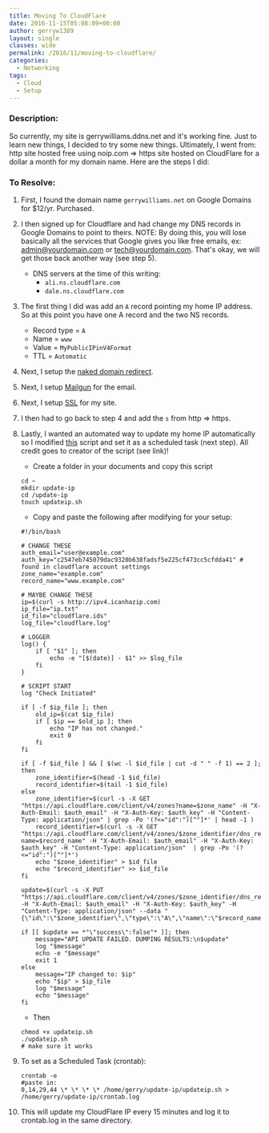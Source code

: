 ```yaml
---
title: Moving To CloudFlare
date: 2016-11-15T05:08:09+00:00
author: gerryw1389
layout: single
classes: wide
permalink: /2016/11/moving-to-cloudflare/
categories:
  - Networking
tags:
  - Cloud
  - Setup
---
```

<!--more-->

### Description:

So currently, my site is gerrywilliams.ddns.net and it's working fine. Just to learn new things, I decided to try some new things. Ultimately, I went from:  
http site hosted free using noip.com => https site hosted on CloudFlare for a dollar a month for my domain name. Here are the steps I did:

### To Resolve:

1. First, I found the domain name `gerrywilliams.net` on Google Domains for $12/yr. Purchased.

2. I then signed up for Cloudflare and had change my DNS records in Google Domains to point to theirs. NOTE: By doing this, you will lose basically all the services that Google gives you like free emails, ex: admin@yourdomain.com or tech@yourdomain.com. That's okay, we will get those back another way (see step 5).

   - DNS servers at the time of this writing:  
     - `ali.ns.cloudflare.com`
     - `dale.ns.cloudflare.com`

3. The first thing I did was add an `A` record pointing my home IP address. So at this point you have one A record and the two NS records.

   - Record type = `A`
   - Name = `www`
   - Value = `MyPublicIPinV4Format`
   - TTL = `Automatic`

4. Next, I setup the [naked domain redirect](https://automationadmin.com/2016/11/naked-domain-redirect-cloudflare/).

5. Next, I setup [Mailgun](https://automationadmin.com/2016/11/setting-up-mailgun-with-cloudflare/) for the email.

6. Next, I setup [SSL](https://automationadmin.com/2016/11/setup-ssl-using-apache-on-centos-7/) for my site.

7. I then had to go back to step 4 and add the `s` from http => https.

8. Lastly, I wanted an automated way to update my home IP automatically so I modified [this](https://gist.github.com/benkulbertis/fff10759c2391b6618dd/) script and set it as a scheduled task (next step). All credit goes to creator of the script (see link)!

   - Create a folder in your documents and copy this script

   ```shell
   cd ~  
   mkdir update-ip  
   cd /update-ip  
   touch updateip.sh  
   ```

   - Copy and paste the following after modifying for your setup:

   ```shell
   #!/bin/bash

   # CHANGE THESE
   auth_email="user@example.com"
   auth_key="c2547eb745079dac9320b638fadsf5e225cf473cc5cfdda41" # found in cloudflare account settings
   zone_name="example.com"
   record_name="www.example.com"

   # MAYBE CHANGE THESE
   ip=$(curl -s http://ipv4.icanhazip.com)
   ip_file="ip.txt"
   id_file="cloudflare.ids"
   log_file="cloudflare.log"

   # LOGGER
   log() {
       if [ "$1" ]; then
           echo -e "[$(date)] - $1" >> $log_file
       fi
   }

   # SCRIPT START
   log "Check Initiated"

   if [ -f $ip_file ]; then
       old_ip=$(cat $ip_file)
       if [ $ip == $old_ip ]; then
           echo "IP has not changed."
           exit 0
       fi
   fi

   if [ -f $id_file ] && [ $(wc -l $id_file | cut -d " " -f 1) == 2 ]; then
       zone_identifier=$(head -1 $id_file)
       record_identifier=$(tail -1 $id_file)
   else
       zone_identifier=$(curl -s -X GET "https://api.cloudflare.com/client/v4/zones?name=$zone_name" -H "X-Auth-Email: $auth_email" -H "X-Auth-Key: $auth_key" -H "Content-Type: application/json" | grep -Po '(?<="id":")[^"]*' | head -1 )
       record_identifier=$(curl -s -X GET "https://api.cloudflare.com/client/v4/zones/$zone_identifier/dns_records?name=$record_name" -H "X-Auth-Email: $auth_email" -H "X-Auth-Key: $auth_key" -H "Content-Type: application/json"  | grep -Po '(?<="id":")[^"]*')
       echo "$zone_identifier" > $id_file
       echo "$record_identifier" >> $id_file
   fi

   update=$(curl -s -X PUT "https://api.cloudflare.com/client/v4/zones/$zone_identifier/dns_records/$record_identifier" -H "X-Auth-Email: $auth_email" -H "X-Auth-Key: $auth_key" -H "Content-Type: application/json" --data "{\"id\":\"$zone_identifier\",\"type\":\"A\",\"name\":\"$record_name\",\"content\":\"$ip\"}")

   if [[ $update == *"\"success\":false"* ]]; then
       message="API UPDATE FAILED. DUMPING RESULTS:\n$update"
       log "$message"
       echo -e "$message"
       exit 1 
   else
       message="IP changed to: $ip"
       echo "$ip" > $ip_file
       log "$message"
       echo "$message"
   fi
   ```

   - Then

   ```shell
   chmod +x updateip.sh  
   ./updateip.sh  
   # make sure it works
   ```

9. To set as a Scheduled Task (crontab):  

   ```shell
   crontab -e  
   #paste in:  
   0,14,29,44 \* \* \* \* /home/gerry/update-ip/updateip.sh > /home/gerry/update-ip/crontab.log
   ```

10. This will update my CloudFlare IP every 15 minutes and log it to crontab.log in the same directory.
